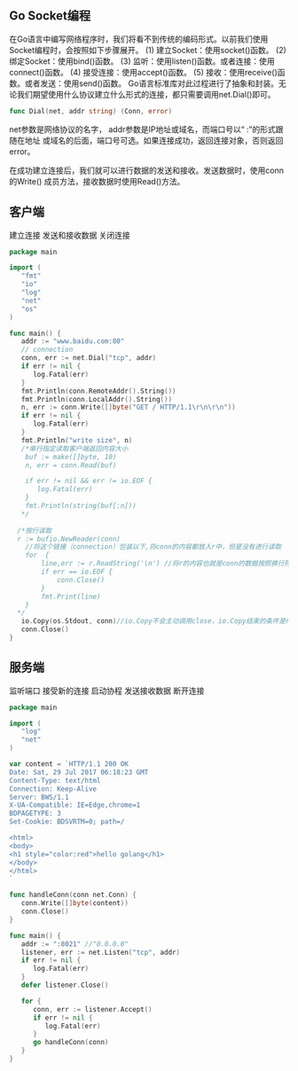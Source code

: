 ## Go Socket编程

在Go语言中编写网络程序时，我们将看不到传统的编码形式。以前我们使用Socket编程时，会按照如下步骤展开。
(1) 建立Socket：使用socket()函数。
(2) 绑定Socket：使用bind()函数。
(3) 监听：使用listen()函数。或者连接：使用connect()函数。
(4) 接受连接：使用accept()函数。
(5) 接收：使用receive()函数。或者发送：使用send()函数。
Go语言标准库对此过程进行了抽象和封装。无论我们期望使用什么协议建立什么形式的连接，都只需要调用net.Dial()即可。 

```go
func Dial(net, addr string) (Conn, error)
```

net参数是网络协议的名字， addr参数是IP地址或域名，而端口号以“ :”的形式跟随在地址
或域名的后面，端口号可选。如果连接成功，返回连接对象，否则返回error。 

在成功建立连接后，我们就可以进行数据的发送和接收。发送数据时，使用conn的Write()
成员方法，接收数据时使用Read()方法。 

## 客户端

建立连接
发送和接收数据
关闭连接 

```go
package main

import (
   "fmt"
   "io"
   "log"
   "net"
   "os"
)

func main() {
   addr := "www.baidu.com:80"
   // connection
   conn, err := net.Dial("tcp", addr)
   if err != nil {
      log.Fatal(err)
   }
   fmt.Println(conn.RemoteAddr().String())
   fmt.Println(conn.LocalAddr().String())
   n, err := conn.Write([]byte("GET / HTTP/1.1\r\n\r\n"))
   if err != nil {
      log.Fatal(err)
   }
   fmt.Println("write size", n)
   /*串行指定读取客户端返回内容大小
    buf := make([]byte, 10)
    n, err = conn.Read(buf)

    if err != nil && err != io.EOF {
       log.Fatal(err)
    }
    fmt.Println(string(buf[:n]))
   */
  
  /*按行读取
  r := bufio.NewReader(conn)
	//将这个链接（connection）包装以下,将conn的内容都放入r中，但是没有进行读取
	for  {
		line,err := r.ReadString('\n') //将r的内容也就是conn的数据按照换行符进行读取。
		if err == io.EOF {
			conn.Close()
		}
		fmt.Print(line)
	}
  */
   io.Copy(os.Stdout, conn)//io.Copy不会主动调用close，io.Copy结束的条件是reader得到EOF
   conn.Close()
}
```

## 服务端

监听端口
接受新的连接
启动协程
发送接收数据
断开连接 

```go
package main

import (
   "log"
   "net"
)

var content = `HTTP/1.1 200 OK
Date: Sat, 29 Jul 2017 06:18:23 GMT
Content-Type: text/html
Connection: Keep-Alive
Server: BWS/1.1
X-UA-Compatible: IE=Edge,chrome=1
BDPAGETYPE: 3
Set-Cookie: BDSVRTM=0; path=/

<html>
<body>
<h1 style="color:red">hello golang</h1>
</body>
</html>
`

func handleConn(conn net.Conn) {
   conn.Write([]byte(content))
   conn.Close()
}

func main() {
   addr := ":8021" //"0.0.0.0"
   listener, err := net.Listen("tcp", addr)
   if err != nil {
      log.Fatal(err)
   }
   defer listener.Close()

   for {
      conn, err := listener.Accept()
      if err != nil {
         log.Fatal(err)
      }
      go handleConn(conn)
   }
}
```

